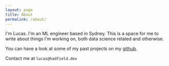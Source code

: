 ```yaml
---
layout: page
title: About
permalink: /about/
---
```


I'm Lucas. I'm an ML engineer based in Sydney. This is a space for me to write about things I'm working on, both data science related and otherwise.

You can have a look at some of my past projects on my [github](https://github.com/lucashadfield).

Contact me at `lucas@hadfield.dev`

